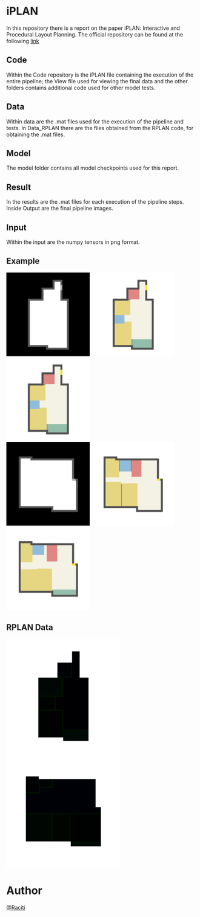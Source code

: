 # iPLAN
In this repository there is a report on the paper iPLAN: Interactive and Procedural Layout Planning. 
The official repository can be found at the following [link](https://github.com/realcrane/iPLAN-Interactive-and-Procedural-Layout-Planning) 
## Code
Within the Code repository is the iPLAN file containing the execution of the entire pipeline; the View file used for viewing the final data and the other folders contains additional code used for other model tests.

## Data
Within data are the .mat files used for the execution of the pipeline and tests. In Data_RPLAN there are the files obtained from the RPLAN code, for obtaining the .mat files.

## Model
The model folder contains all model checkpoints used for this report.

## Result
In the results are the .mat files for each execution of the pipeline steps. Inside Output are the final pipeline images.

## Input
Within the input are the numpy tensors in png format.

## Example
<img src="https://github.com/Raciti/iPLAN/blob/main/Input/mat0.png" alt="Input0" width="220"/> <img src="https://github.com/Raciti/iPLAN/blob/main/Result/Output/img0.png" alt="Output01" width="220"/>
<img src="https://github.com/Raciti/iPLAN/blob/main/Result/Output/img0_v2.png?raw=true" alt="Output02" width="220"/>
<br>
<img src="https://github.com/Raciti/iPLAN/blob/main/Input/mat1.png?raw=true" alt="Input1" width="220"/> <img src="https://github.com/Raciti/iPLAN/blob/main/Result/Output/img1.png?raw=true" alt="Output11" width="220"/>
<img src="https://github.com/Raciti/iPLAN/blob/main/Result/Output/img1_v2.png?raw=true" alt="Output12" width="220"/>


## RPLAN Data

<img src="https://github.com/Raciti/iPLAN/blob/main/Input/Image_RPLAN/0.png?raw=true" alt="Img0" width="300"/> <img src="https://github.com/Raciti/iPLAN/blob/main/Input/Image_RPLAN/1.png" alt="Img1" width="300"/>


# Author
[@Raciti](https://github.com/Raciti)
